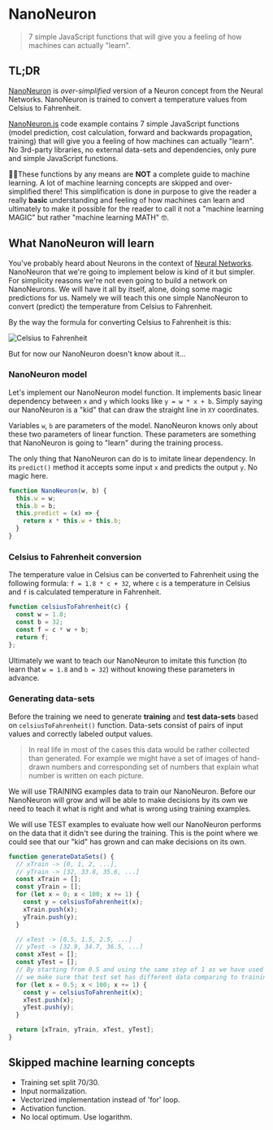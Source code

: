 # NanoNeuron

> 7 simple JavaScript functions that will give you a feeling of how machines can actually "learn".

## TL;DR

[NanoNeuron](https://github.com/trekhleb/nano-neuron) is _over-simplified_ version of a Neuron concept from the Neural Networks. NanoNeuron is trained to convert a temperature values from Celsius to Fahrenheit.

[NanoNeuron.js](https://github.com/trekhleb/nano-neuron/blob/master/NanoNeuron.js) code example contains 7 simple JavaScript functions (model prediction, cost calculation, forward and backwards propagation, training) that will give you a feeling of how machines can actually "learn". No 3rd-party libraries, no external data-sets and dependencies, only pure and simple JavaScript functions.

☝🏻These functions by any means are **NOT** a complete guide to machine learning. A lot of machine learning concepts are skipped and over-simplified there! This simplification is done in purpose to give the reader a really **basic** understanding and feeling of how machines can learn and ultimately to make it possible for the reader to call it not a "machine learning MAGIC" but rather "machine learning MATH" 🤓.

## What NanoNeuron will learn

You've probably heard about Neurons in the context of [Neural Networks](https://en.wikipedia.org/wiki/Neural_network). NanoNeuron that we're going to implement below is kind of it but simpler. For simplicity reasons we're not even going to build a network on NanoNeurons. We will have it all by itself, alone, doing some magic predictions for us. Namely we will teach this one simple NanoNeuron to convert (predict) the temperature from Celsius to Fahrenheit.

By the way the formula for converting Celsius to Fahrenheit is this:

![Celsius to Fahrenheit](https://github.com/trekhleb/nano-neuron/blob/master/assets/01_celsius_to_fahrenheit.png?raw=true)

But for now our NanoNeuron doesn't know about it...

### NanoNeuron model

Let's implement our NanoNeuron model function. It implements basic linear dependency between `x` and `y` which looks like `y = w * x + b`. Simply saying our NanoNeuron is a "kid" that can draw the straight line in `XY` coordinates.

Variables `w`, `b` are parameters of the model. NanoNeuron knows only about these two parameters of linear function.
These parameters are something that NanoNeuron is going to "learn" during the training process.

The only thing that NanoNeuron can do is to imitate linear dependency. In its `predict()` method it accepts some input `x` and predicts the output `y`. No magic here.

```javascript
function NanoNeuron(w, b) {
  this.w = w;
  this.b = b;
  this.predict = (x) => {
    return x * this.w + this.b;
  }
}
```

### Celsius to Fahrenheit conversion

The temperature value in Celsius can be converted to Fahrenheit using the following formula: `f = 1.8 * c + 32`, where `c` is a temperature in Celsius and `f` is calculated temperature in Fahrenheit.

```javascript
function celsiusToFahrenheit(c) {
  const w = 1.8;
  const b = 32;
  const f = c * w + b;
  return f;
};
```

Ultimately we want to teach our NanoNeuron to imitate this function (to learn that `w = 1.8` and `b = 32`) without knowing these parameters in advance.

### Generating data-sets

Before the training we need to generate **training** and **test data-sets** based on `celsiusToFahrenheit()` function. Data-sets consist of pairs of input values and correctly labeled output values.

> In real life in most of the cases this data would be rather collected than generated. For example we might have a set of images of hand-drawn numbers and corresponding set of numbers that explain what number is written on each picture.

We will use TRAINING examples data to train our NanoNeuron. Before our NanoNeuron will grow and will be able to make decisions by its own we need to teach it what is right and what is wrong using training examples.

We will use TEST examples to evaluate how well our NanoNeuron performs on the data that it didn't see during the training. This is the point where we could see that our "kid" has grown and can make decisions on its own.

```javascript
function generateDataSets() {
  // xTrain -> [0, 1, 2, ...],
  // yTrain -> [32, 33.8, 35.6, ...]
  const xTrain = [];
  const yTrain = [];
  for (let x = 0; x < 100; x += 1) {
    const y = celsiusToFahrenheit(x);
    xTrain.push(x);
    yTrain.push(y);
  }

  // xTest -> [0.5, 1.5, 2.5, ...]
  // yTest -> [32.9, 34.7, 36.5, ...]
  const xTest = [];
  const yTest = [];
  // By starting from 0.5 and using the same step of 1 as we have used for training set
  // we make sure that test set has different data comparing to training set.
  for (let x = 0.5; x < 100; x += 1) {
    const y = celsiusToFahrenheit(x);
    xTest.push(x);
    yTest.push(y);
  }

  return [xTrain, yTrain, xTest, yTest];
}
```

## Skipped machine learning concepts

- Training set split 70/30.
- Input normalization.
- Vectorized implementation instead of 'for' loop.
- Activation function.
- No local optimum. Use logarithm.
